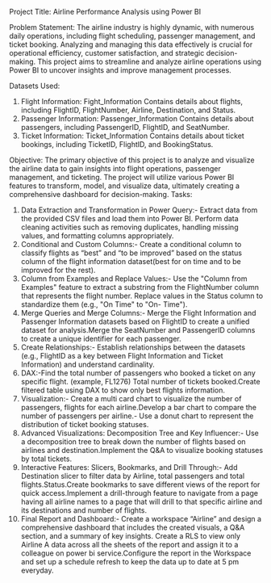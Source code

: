  Project Title:
 Airline Performance Analysis using Power BI
 
 Problem Statement:
 The airline industry is highly dynamic, with numerous daily operations, including flight scheduling, passenger
 management, and ticket booking. Analyzing and managing this data effectively is crucial for operational
 efficiency, customer satisfaction, and strategic decision-making. This project aims to streamline and analyze
 airline operations using Power BI to uncover insights and improve management processes.
 
 Datasets Used:
 1. Flight Information:
 Fight_Information
 Contains details about flights, including FlightID, FlightNumber, Airline, Destination, and Status.
 2. Passenger Information:
 Passenger_Information
 Contains details about passengers, including PassengerID, FlightID, and SeatNumber.
 3. Ticket Information:
 Ticket_Information
 Contains details about ticket bookings, including TicketID,
 FlightID, and BookingStatus.

 Objective:
 The primary objective of this project is to analyze and visualize the airline data to gain insights into flight
 operations, passenger management, and ticketing. The project will utilize various Power BI features to transform,
 model, and visualize data, ultimately creating a comprehensive dashboard for decision-making.
Tasks:
 1. Data Extraction and Transformation in Power Query:- Extract data from the provided CSV files and load them into Power BI. Perform data cleaning activities such as removing duplicates, handling missing values, and formatting
 columns appropriately.
 2. Conditional and Custom Columns:- Create a conditional column to classify flights as “best” and “to be improved” based on the status column of the flight information dataset(best for on time and to be improved for the rest).
 3. Column from Examples and Replace Values:- Use the "Column from Examples" feature to extract a substring from the FlightNumber column that represents the flight number. Replace values in the Status column to standardize them (e.g., "On Time" to "On- Time").
 4. Merge Queries and Merge Columns:- Merge the Flight Information and Passenger Information datasets based on FlightID to create a unified dataset for analysis.Merge the SeatNumber and PassengerID columns to create a unique identifier for each passenger.
 5. Create Relationships:- Establish relationships between the datasets (e.g., FlightID as a key between Flight Information and Ticket
 Information) and understand cardinality.
 6. DAX:-Find the total number of passengers who booked a ticket on any specific flight. (example, FL1276) Total number of tickets booked.Create filtered table using DAX to show only best flights information.
7. Visualization:- Create a multi card chart to visualize the number of passengers, flights for each airline.Develop a bar chart to compare the number of passengers per airline.- Use a donut chart to represent the distribution of ticket booking statuses.
 8. Advanced Visualizations: Decomposition Tree and Key Influencer:- Use a decomposition tree to break down the number of flights based on airlines and destination.Implement the Q&A to visualize booking statuses by total tickets.
 9. Interactive Features: Slicers, Bookmarks, and Drill Through:- Add Destination slicer to filter data by Airline, total passengers and total flights.Status.Create bookmarks to save different views of the report for quick access.Implement a drill-through feature to navigate from a page having all airline names to a page that will drill to that specific airline and its destinations and number of flights.
 10. Final Report and Dashboard:- Create a workspace “Airline” and design a comprehensive dashboard that includes the created visuals, a Q&A section, and a summary of key insights. Create a RLS to view only Airline A data across all the sheets of the report and assign it to a colleague on power bi service.Configure the report in the Workspace and set up a schedule refresh to keep the data up to date at 5 pm
 everyday.
